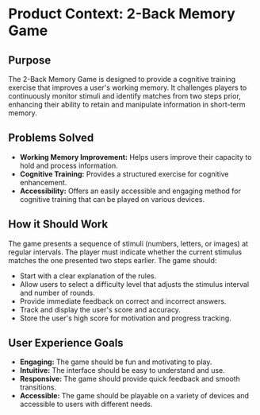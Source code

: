 # Product Context: 2-Back Memory Game

## Purpose

The 2-Back Memory Game is designed to provide a cognitive training exercise that improves a user's working memory. It challenges players to continuously monitor stimuli and identify matches from two steps prior, enhancing their ability to retain and manipulate information in short-term memory.

## Problems Solved

*   **Working Memory Improvement:** Helps users improve their capacity to hold and process information.
*   **Cognitive Training:** Provides a structured exercise for cognitive enhancement.
*   **Accessibility:** Offers an easily accessible and engaging method for cognitive training that can be played on various devices.

## How it Should Work

The game presents a sequence of stimuli (numbers, letters, or images) at regular intervals. The player must indicate whether the current stimulus matches the one presented two steps earlier. The game should:

*   Start with a clear explanation of the rules.
*   Allow users to select a difficulty level that adjusts the stimulus interval and number of rounds.
*   Provide immediate feedback on correct and incorrect answers.
*   Track and display the user's score and accuracy.
*   Store the user's high score for motivation and progress tracking.

## User Experience Goals

*   **Engaging:** The game should be fun and motivating to play.
*   **Intuitive:** The interface should be easy to understand and use.
*   **Responsive:** The game should provide quick feedback and smooth transitions.
*   **Accessible:** The game should be playable on a variety of devices and accessible to users with different needs.
